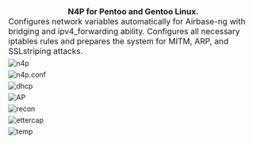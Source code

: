 <center><div style="text-align:center; float:none; font-weight:bold; font-size:12pt">N4P for Pentoo and Gentoo Linux.<div></center>
<div style="font-size:12pt">Configures network variables automatically for Airbase-ng with bridging and ipv4_forwarding ability. Configures all necessary iptables rules and prepares the system for MITM, ARP, and SSLstriping attacks.</div>
<div style="margin: 0 auto 0 auto; vertical-align:middle; padding-top:6px;"><img src="http://i.imgur.com/RGdtLR8.png" alt="n4p" /></div>
<div style="margin: 0 auto 0 auto; vertical-align:middle; padding-top:6px;"><img src="http://i.imgur.com/gZ0aV5H.png" alt="n4p.conf" /></div>
<div style="margin: 0 auto 0 auto; vertical-align:middle; padding-top:6px;"><img src="http://i.imgur.com/xRtUt3y.png" alt="dhcp" /></div>
<div style="margin: 0 auto 0 auto; vertical-align:middle; padding-top:6px;"><img src="http://i.imgur.com/ORe3sma.png" alt="AP" /></div>
<div style="margin: 0 auto 0 auto; vertical-align:middle; padding-top:6px;"><img src="http://i.imgur.com/jwHZMOK.png" alt="recon" /></div>
<div style="margin: 0 auto 0 auto; vertical-align:middle; padding-top:6px;"><img src="http://i.imgur.com/AAqPNwE.png" alt="ettercap" /></div>
<div style="margin: 0 auto 0 auto; vertical-align:middle; padding-top:6px;"><img src="http://i.imgur.com/t4JZKRP.png" alt="temp" /></div>
